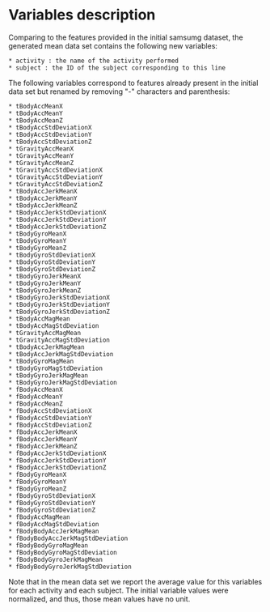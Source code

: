 # Variables description

Comparing to the features provided in the initial samsumg dataset, the generated mean data set contains the following new variables:

	* activity : the name of the activity performed
	* subject : the ID of the subject corresponding to this line

The following variables correspond to features already present in the initial data set but renamed by removing "-" characters and parenthesis:

	* tBodyAccMeanX
	* tBodyAccMeanY
	* tBodyAccMeanZ
	* tBodyAccStdDeviationX
	* tBodyAccStdDeviationY
	* tBodyAccStdDeviationZ
	* tGravityAccMeanX
	* tGravityAccMeanY
	* tGravityAccMeanZ
	* tGravityAccStdDeviationX
	* tGravityAccStdDeviationY
	* tGravityAccStdDeviationZ
	* tBodyAccJerkMeanX
	* tBodyAccJerkMeanY
	* tBodyAccJerkMeanZ
	* tBodyAccJerkStdDeviationX
	* tBodyAccJerkStdDeviationY
	* tBodyAccJerkStdDeviationZ
	* tBodyGyroMeanX
	* tBodyGyroMeanY
	* tBodyGyroMeanZ
	* tBodyGyroStdDeviationX
	* tBodyGyroStdDeviationY
	* tBodyGyroStdDeviationZ
	* tBodyGyroJerkMeanX
	* tBodyGyroJerkMeanY
	* tBodyGyroJerkMeanZ
	* tBodyGyroJerkStdDeviationX
	* tBodyGyroJerkStdDeviationY
	* tBodyGyroJerkStdDeviationZ
	* tBodyAccMagMean
	* tBodyAccMagStdDeviation
	* tGravityAccMagMean
	* tGravityAccMagStdDeviation
	* tBodyAccJerkMagMean
	* tBodyAccJerkMagStdDeviation
	* tBodyGyroMagMean
	* tBodyGyroMagStdDeviation
	* tBodyGyroJerkMagMean
	* tBodyGyroJerkMagStdDeviation
	* fBodyAccMeanX
	* fBodyAccMeanY
	* fBodyAccMeanZ
	* fBodyAccStdDeviationX
	* fBodyAccStdDeviationY
	* fBodyAccStdDeviationZ
	* fBodyAccJerkMeanX
	* fBodyAccJerkMeanY
	* fBodyAccJerkMeanZ
	* fBodyAccJerkStdDeviationX
	* fBodyAccJerkStdDeviationY
	* fBodyAccJerkStdDeviationZ
	* fBodyGyroMeanX
	* fBodyGyroMeanY
	* fBodyGyroMeanZ
	* fBodyGyroStdDeviationX
	* fBodyGyroStdDeviationY
	* fBodyGyroStdDeviationZ
	* fBodyAccMagMean
	* fBodyAccMagStdDeviation
	* fBodyBodyAccJerkMagMean
	* fBodyBodyAccJerkMagStdDeviation
	* fBodyBodyGyroMagMean
	* fBodyBodyGyroMagStdDeviation
	* fBodyBodyGyroJerkMagMean
	* fBodyBodyGyroJerkMagStdDeviation

Note that in the mean data set we report the average value for this variables for each activity and each subject. The initial variable values were normalized, and thus, those mean values have no unit.

